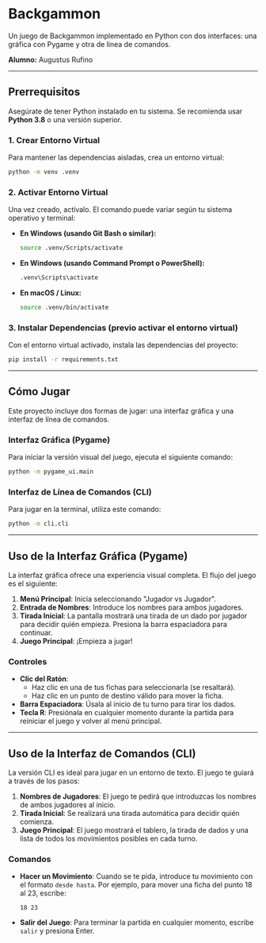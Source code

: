 # Backgammon

Un juego de Backgammon implementado en Python con dos interfaces: una gráfica con Pygame y otra de línea de comandos.

**Alumno:** Augustus Rufino

---

## Prerrequisitos

Asegúrate de tener Python instalado en tu sistema. Se recomienda usar **Python 3.8** o una versión superior.

### 1. Crear Entorno Virtual

Para mantener las dependencias aisladas, crea un entorno virtual:

```bash
python -m venv .venv
```

### 2. Activar Entorno Virtual

Una vez creado, actívalo. El comando puede variar según tu sistema operativo y terminal:

* **En Windows (usando Git Bash o similar):**

    ```bash
    source .venv/Scripts/activate
    ```

* **En Windows (usando Command Prompt o PowerShell):**

    ```bash
    .venv\Scripts\activate
    ```

* **En macOS / Linux:**

    ```bash
    source .venv/bin/activate
    ```

### 3. Instalar Dependencias (previo activar el entorno virtual)

Con el entorno virtual activado, instala las dependencias del proyecto:

```bash
pip install -r requirements.txt
```

---

## Cómo Jugar

Este proyecto incluye dos formas de jugar: una interfaz gráfica y una interfaz de línea de comandos.

### Interfaz Gráfica (Pygame)

Para iniciar la versión visual del juego, ejecuta el siguiente comando:

```bash
python -m pygame_ui.main
```

### Interfaz de Línea de Comandos (CLI)

Para jugar en la terminal, utiliza este comando:

```bash
python -m cli.cli
```

---

## Uso de la Interfaz Gráfica (Pygame)

La interfaz gráfica ofrece una experiencia visual completa. El flujo del juego es el siguiente:

1. **Menú Principal**: Inicia seleccionando "Jugador vs Jugador".
2. **Entrada de Nombres**: Introduce los nombres para ambos jugadores.
3. **Tirada Inicial**: La pantalla mostrará una tirada de un dado por jugador para decidir quién empieza. Presiona la barra espaciadora para continuar.
4. **Juego Principal**: ¡Empieza a jugar!

### Controles

* **Clic del Ratón**:
  * Haz clic en una de tus fichas para seleccionarla (se resaltará).
  * Haz clic en un punto de destino válido para mover la ficha.
* **Barra Espaciadora**: Úsala al inicio de tu turno para tirar los dados.
* **Tecla R**: Presiónala en cualquier momento durante la partida para reiniciar el juego y volver al menú principal.

---

## Uso de la Interfaz de Comandos (CLI)

La versión CLI es ideal para jugar en un entorno de texto. El juego te guiará a través de los pasos:

1. **Nombres de Jugadores**: El juego te pedirá que introduzcas los nombres de ambos jugadores al inicio.
2. **Tirada Inicial**: Se realizará una tirada automática para decidir quién comienza.
3. **Juego Principal**: El juego mostrará el tablero, la tirada de dados y una lista de todos los movimientos posibles en cada turno.

### Comandos

* **Hacer un Movimiento**: Cuando se te pida, introduce tu movimiento con el formato `desde hasta`. Por ejemplo, para mover una ficha del punto 18 al 23, escribe:

    ``` text
    18 23
    ```

* **Salir del Juego**: Para terminar la partida en cualquier momento, escribe `salir` y presiona Enter.
